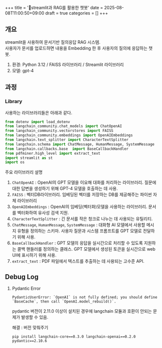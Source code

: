 +++
title = '💬streamlit과 RAG를 활용한 챗봇'
date = 2025-08-08T11:00:50+09:00
draft = true
categories = []
+++


## 개요
streamlit을 사용하여 문서기반 질의응답 RAG 시스템.   
사용자가 문서를 업로드하면 내용을 Embedding 한 후 사용자의 질의에 응답하는 챗봇.

1. 환경: Python 3.12 / FAISS 라이브러리 / Streamlit 라이브러리
2. 모델: gpt-4

## 과정
### Library
사용하는 라이브러리들은 아래과 같다.

```python
from dotenv import load_dotenv
from langchain_community.chat_models import ChatOpenAI              
from langchain_community.vectorstores import FAISS
from langchain_community.embeddings import OpenAIEmbeddings
from langchain.text_splitter import CharacterTextSplitter
from langchain.schema import ChatMessage, HumanMessage, SystemMessage
from langchain.callbacks.base  import BaseCallbackHandler
from pdfminer.high_level import extract_text
import streamlit as st
import os
```
주요 라이브러리 설명   
1. `ChatOpenAI` : OpenAI의 GPT 모델을 이요해 대화를 처리하는 라이브러리. 질문에 대한 답변을 생성하기 위해 GPT-4 모델을 호출하는 데 사용.
2. `FAISS` :  벡터DB라이브러리. 임베딩된 벡터를 저장하는 DB를 제공해주는 파이썬 자체 라이브러리
3. `OpenAIEmbeddings` : OpenAI의 임베딩(벡터화)모델을 사용하는 라이브러리. 문서를 벡터화하여 유사성 검색 지원.
4. `CharacterTextSplitter` : 긴 문서를 작은 청크로 나누는 데 사용되는 유틸리티. 
5. `ChatMessage`, `HumanMessage`, `SystemMessage` :  대화형 AI 모델에서 사용할 메시지 유형을 정의하는 스키마. 사용자 질문과 시스템 프롬프트를 GPT 모델로 전달하기 위해 사용.
6. `BaseCallbackHandler` :  GPT 모델의 응답을 실시간으로 처리할 수 있도록 지원하는 콜백 핸들러를 정의하는 클래스. GPT 모델에서 생성된 토큰을 실시간으로 web UI에 표시하기 위해 사용. 
7. `extract_text` : PDF 파일에서 텍스트를 추출하는 데 사용되는 고수준 API. 




## Debug Log
1. Pydantic Error

    ```shell
    PydanticUserError: `OpenAI` is not fully defined; you should define `BaseCache`, then call `OpenAI.model_rebuild()`.
    ```
    pydantic 버전이 2.11.0 이상이 설치된 경우에 langchain 모듈과 호환이 안되는 문제가 발생할 수 있음. 

    해결 : 버전 맞춰주기
    ```shell
    pip install langchain-core==0.3.0 langchain-openai==0.2.0 pydantic==2.10.6
    ```

